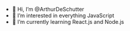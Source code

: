 - 👋 Hi, I’m @ArthurDeSchutter
- 👀 I’m interested in everything JavaScript
- 🌱 I’m currently learning React.js and Node.js

<!---
ArthurDeSchutter/ArthurDeSchutter is a ✨ special ✨ repository because its `README.md` (this file) appears on your GitHub profile.
You can click the Preview link to take a look at your changes.
--->
